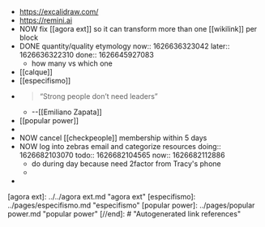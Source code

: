 - https://excalidraw.com/
- https://remini.ai
- NOW fix [[agora ext]] so it can transform more than one [[wikilink]] per block
- DONE quantity/quality etymology
  now:: 1626636323042
  later:: 1626636322310
  done:: 1626645927083
	- how many vs which one
- [[calque]]
- [[especifismo]]
-
  >“Strong people don’t need leaders”
	- --[[Emiliano Zapata]]
- [[popular power]]
-
- NOW cancel [[checkpeople]] membership within 5 days
- NOW log into zebras email and categorize resources
  doing:: 1626682103070
  todo:: 1626682104565
  now:: 1626682112886
	- do during day because need 2factor from Tracy's phone
	-
-

[//begin]: # "Autogenerated link references for markdown compatibility"
[agora ext]: ../../agora ext.md "agora ext"
[especifismo]: ../pages/especifismo.md "especifismo"
[popular power]: ../pages/popular power.md "popular power"
[//end]: # "Autogenerated link references"


